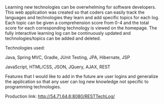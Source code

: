 Learning new technologies can be overwhelming for software developers. This web application was created so that coders can easily track the languages and technologies they learn and add specific topics for each log. Each topic can be given a comprehension score from 0-4 and the total score for each corresponding technology is viewed on the homepage. The fully interactive learning log can be continuously updated and technologies/topics can be added and deleted.

Technologies used:

Java, Spring MVC, Gradle, JUnit Testing, JPA, Hibernate, JSP

JavaScript, HTML/CSS, JSON, JQuery, AJAX, REST

Features that I would like to add in the future are user logins and generalize the application so that any user can log new knowledge not specific to programming technologies.

Production link: http://54.71.64.6:8080/RESTTechLog/

